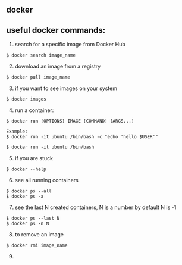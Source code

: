 ## docker

## useful docker commands:

1. search for a specific image from Docker Hub
```
$ docker search image_name
```

2. download an image from a registry
```
$ docker pull image_name
```

3. if you want to see images on your system
```
$ docker images
```

4. run a container:
```
$ docker run [OPTIONS] IMAGE [COMMAND] [ARGS...]

Example:
$ docker run -it ubuntu /bin/bash -c "echo 'hello $USER'"

$ docker run -it ubuntu /bin/bash
```

5. if you are stuck
```
$ docker --help
```
6. see all running containers
```
$ docker ps --all
$ docker ps -a
```

7. see the last N created containers, N is a number by default N is -1
```
$ docker ps --last N
$ docker ps -n N
```

8. to remove an image
```
$ docker rmi image_name
```

9. 